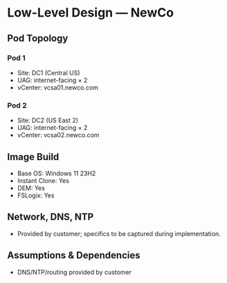# Low-Level Design — NewCo

## Pod Topology
### Pod 1
- Site: DC1 (Central US)
- UAG: internet-facing × 2
- vCenter: vcsa01.newco.com
### Pod 2
- Site: DC2 (US East 2)
- UAG: internet-facing × 2
- vCenter: vcsa02.newco.com

## Image Build
- Base OS: Windows 11 23H2
- Instant Clone: Yes
- DEM: Yes
- FSLogix: Yes

## Network, DNS, NTP
- Provided by customer; specifics to be captured during implementation.

## Assumptions & Dependencies
- DNS/NTP/routing provided by customer